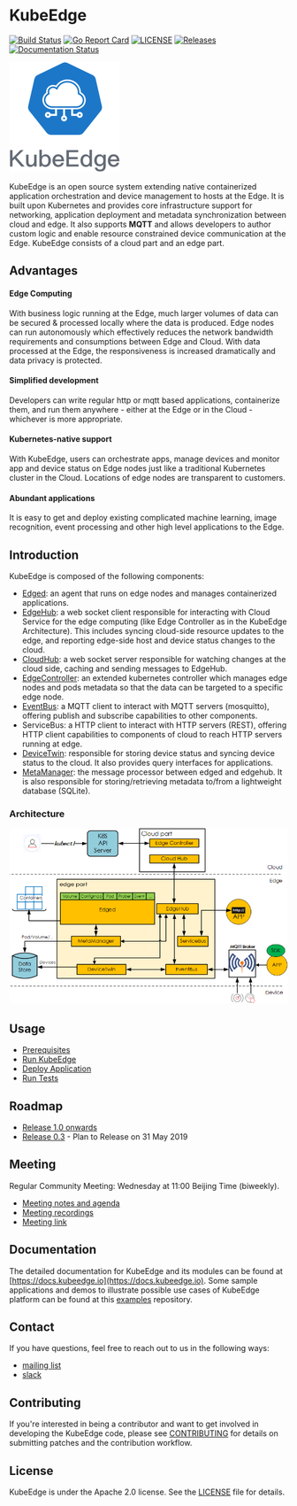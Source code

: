# KubeEdge
[![Build Status](https://travis-ci.org/kubeedge/kubeedge.svg?branch=master)](https://travis-ci.org/kubeedge/kubeedge)
[![Go Report Card](https://goreportcard.com/badge/github.com/kubeedge/kubeedge)](https://goreportcard.com/report/github.com/kubeedge/kubeedge)
[![LICENSE](https://img.shields.io/github/license/kubeedge/kubeedge.svg?style=flat-square)](https://github.com/kubeedge/kubeedge/blob/master/LICENSE)
[![Releases](https://img.shields.io/github/release/kubeedge/kubeedge/all.svg?style=flat-square)](https://github.com/kubeedge/kubeedge/releases)
[![Documentation Status](https://readthedocs.org/projects/kubeedge/badge/?version=latest)](https://kubeedge.readthedocs.io/en/latest/?badge=latest)


<img src="./docs/images/KubeEdge_logo.png">

KubeEdge is an open source system extending native containerized application orchestration and device management to hosts at the Edge. It is built upon Kubernetes and provides core infrastructure support for networking, application deployment and metadata synchronization between cloud and edge. It also supports **MQTT** and allows developers to author custom logic and enable resource constrained device communication at the Edge. KubeEdge consists of a cloud part and an edge part.

## Advantages

#### Edge Computing

With business logic running at the Edge, much larger volumes of data can be secured & processed locally where the data is produced. Edge nodes can run autonomously which effectively reduces the network bandwidth requirements and consumptions between Edge and Cloud. With data processed at the Edge, the responsiveness is increased dramatically and data privacy is protected.

#### Simplified development

Developers can write regular http or mqtt based applications, containerize them, and run them anywhere - either at the Edge or in the Cloud - whichever is more appropriate.

#### Kubernetes-native support

With KubeEdge, users can orchestrate apps, manage devices and monitor app and device status on Edge nodes just like a traditional Kubernetes cluster in the Cloud. Locations of edge nodes are transparent to customers.

#### Abundant applications

It is easy to get and deploy existing complicated machine learning, image recognition, event processing and other high level applications to the Edge.

## Introduction

KubeEdge is composed of the following components:

- [Edged](https://github.com/kubeedge/kubeedge/blob/master/docs/modules/edge/edged.md): an agent that runs on edge nodes and manages containerized applications.
- [EdgeHub](https://github.com/kubeedge/kubeedge/blob/master/docs/modules/edge/edgehub.md): a web socket client responsible for interacting with Cloud Service for the edge computing (like Edge Controller as in the KubeEdge Architecture). This includes syncing cloud-side resource updates to the edge, and reporting edge-side host and device status changes to the cloud.
- [CloudHub](https://github.com/kubeedge/kubeedge/blob/master/docs/modules/cloud/cloudhub.md): a web socket server responsible for watching changes at the cloud side, caching and sending messages to EdgeHub.
- [EdgeController](https://github.com/kubeedge/kubeedge/blob/master/docs/modules/cloud/controller.md): an extended kubernetes controller which manages edge nodes and pods metadata so that the data can be targeted to a specific edge node.
- [EventBus](https://github.com/kubeedge/kubeedge/blob/master/docs/modules/edge/eventbus.md): a MQTT client to interact with MQTT servers (mosquitto), offering publish and subscribe capabilities to other components.
- ServiceBus: a HTTP client to interact with HTTP servers (REST), offering HTTP client capabilities to components of cloud to reach HTTP servers running at edge.
- [DeviceTwin](https://github.com/kubeedge/kubeedge/blob/master/docs/modules/edge/devicetwin.md): responsible for storing device status and syncing device status to the cloud. It also provides query interfaces for applications.
- [MetaManager](https://github.com/kubeedge/kubeedge/blob/master/docs/modules/edge/metamanager.md): the message processor between edged and edgehub. It is also responsible for storing/retrieving metadata to/from a lightweight database (SQLite). 

### Architecture

<img src="./docs/images/kubeedge_arch.png">

## Usage

* [Prerequisites](./docs/getting-started/usage.md#prerequisites)
* [Run KubeEdge](./docs/getting-started/usage.md#run-kubeedge)
* [Deploy Application](./docs/getting-started/usage.md#deploy-application)
* [Run Tests](./docs/getting-started/usage.md#run-tests)

## Roadmap

* [Release 1.0 onwards](./docs/getting-started/roadmap.md#release-1.0-onwards)
* [Release 0.3](./docs/getting-started/roadmap.md#release-0.3) - Plan to Release on 31 May 2019

## Meeting

Regular Community Meeting: Wednesday at 11:00 Beijing Time (biweekly).

- [Meeting notes and agenda](https://docs.google.com/document/d/1Sr5QS_Z04uPfRbA7PrXr3aPwCRpx7EtsyHq7mp6CnHs/edit)
- [Meeting recordings](https://www.youtube.com/playlist?list=PLQtlO1kVWGXkRGkjSrLGEPJODoPb8s5FM)
- [Meeting link](https://zoom.us/j/4167237304)

## Documentation

The detailed documentation for KubeEdge and its modules can be found at [https://docs.kubeedge.io](https://docs.kubeedge.io). 
Some sample applications and demos to illustrate possible use cases of KubeEdge platform can be found at this [examples](https://github.com/kubeedge/examples) repository.

## Contact

<!--
We don't have a troubleshooting guide yet.  When we do, uncomment the following and add the link.
If you need support, start with the [troubleshooting guide], and work your way through the process that we've outlined.

--> 
If you have questions, feel free to reach out to us in the following ways:

- [mailing list](https://groups.google.com/forum/#!forum/kubeedge)
- [slack](https://join.slack.com/t/kubeedge/shared_invite/enQtNDg1MjAwMDI0MTgyLTQ1NzliNzYwNWU5MWYxOTdmNDZjZjI2YWE2NDRlYjdiZGYxZGUwYzkzZWI2NGZjZWRkZDVlZDQwZWI0MzM1Yzc)

## Contributing

If you're interested in being a contributor and want to get involved in
developing the KubeEdge code, please see [CONTRIBUTING](CONTRIBUTING.md) for
details on submitting patches and the contribution workflow.

## License

KubeEdge is under the Apache 2.0 license. See the [LICENSE](LICENSE) file for details.
